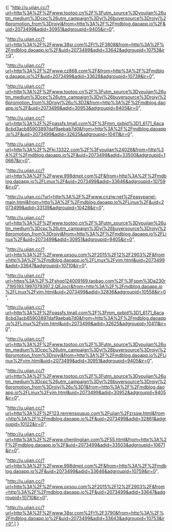 {[
"http://u.ujian.cc/?url=http%3A%2F%2Fwww.tootoo.cn%2F%3Futm_source%3Dyoujian%26utm_medium%3Dcpc%26utm_campaign%3Dyj%26buyersource%3Droiyj%26promotion_from%3Droiyj&from=http%3A%2F%2Fmdblog.daoapp.io%2F&uid=2073499&adid=30951&adgroupid=9405&ir=0",

"http://u.ujian.cc/?url=http%3A%2F%2Fwww.38sr.com%2Ft%2F3808&from=http%3A%2F%2Fmdblog.daoapp.io%2F&uid=2073499&adid=33642&adgroupid=10753&ir=0",

"http://u.ujian.cc/?url=http%3A%2F%2Fwww.cz868.com%2F&from=http%3A%2F%2Fmdblog.daoapp.io%2F&uid=2073499&adid=33628&adgroupid=10739&ir=0",

"http://u.ujian.cc/?url=http%3A%2F%2Fwww.tootoo.cn%2F%3Futm_source%3Dyoujian%26utm_medium%3Dcpc%26utm_campaign%3Dyj%26buyersource%3Droiyj%26promotion_from%3Droiyj%26u%3D2&from=http%3A%2F%2Fmdblog.daoapp.io%2F&uid=2073499&adid=30953&adgroupid=9405&ir=0",

"http://u.ujian.cc/?url=http%3A%2F%2Fpassfs.tmall.com%2F%3Fmm_gxbid%3D1_6171_6aca8cbd3acb85903897daf9aebab7d0&from=http%3A%2F%2Fmdblog.daoapp.io%2F&uid=2073499&adid=32625&adgroupid=10411&ir=0",

"http://u.ujian.cc/?url=http%3A%2F%2Fkj.13322.com%2F%3Fyoujian%24026&from=http%3A%2F%2Fmdblog.daoapp.io%2F&uid=2073499&adid=33500&adgroupid=10667&ir=0",

"http://u.ujian.cc/?url=http%3A%2F%2Fwww.998dmpt.com%2F&from=http%3A%2F%2Fmdblog.daoapp.io%2FLinux%2F&uid=2073499&adid=33646&adgroupid=10759&ir=0",

"http://u.ujian.cc/?url=http%3A%2F%2Fwww.cnzjw.net%2Feasypanel-main.html&from=http%3A%2F%2Fmdblog.daoapp.io%2FLinux%2F&uid=2073499&adid=33139&adgroupid=10428&ir=0",

"http://u.ujian.cc/?url=http%3A%2F%2Fwww.tootoo.cn%2F%3Futm_source%3Dyoujian%26utm_medium%3Dcpc%26utm_campaign%3Dyj%26buyersource%3Droiyj%26promotion_from%3Droiyj&from=http%3A%2F%2Fmdblog.daoapp.io%2FLinux%2F&uid=2073499&adid=30951&adgroupid=9405&ir=0",

"http://u.ujian.cc/?url=http%3A%2F%2Fwww.uxsou.com%2F2015%2F12%2F2903%2F&from=http%3A%2F%2Fmdblog.daoapp.io%2FLinux%2Fvim.html&uid=2073499&adid=33647&adgroupid=10710&ir=0",

"http://u.ujian.cc/?url=https%3A%2F%2Fshop124009169.taobao.com%2F%3Fspm%3Da230r.7195193.1997079397.2.QEJocr&from=http%3A%2F%2Fmdblog.daoapp.io%2FLinux%2Fvim.html&uid=2073499&adid=32836&adgroupid=10558&ir=0",

"http://u.ujian.cc/?url=http%3A%2F%2Fpassfs.tmall.com%2F%3Fmm_gxbid%3D1_6171_6aca8cbd3acb85903897daf9aebab7d0&from=http%3A%2F%2Fmdblog.daoapp.io%2FLinux%2Fvim.html&uid=2073499&adid=32625&adgroupid=10411&ir=0",

"http://u.ujian.cc/?url=http%3A%2F%2Fwww.tootoo.cn%2F%3Futm_source%3Dyoujian%26utm_medium%3Dcpc%26utm_campaign%3Dyj%26buyersource%3Droiyj%26promotion_from%3Droiyj&from=http%3A%2F%2Fmdblog.daoapp.io%2FLinux%2Fvim.html&uid=2073499&adid=30951&adgroupid=9405&ir=0",

"http://u.ujian.cc/?url=http%3A%2F%2Fwww.tootoo.cn%2F%3Futm_source%3Dyoujian%26utm_medium%3Dcpc%26utm_campaign%3Dyj%26buyersource%3Droiyj%26promotion_from%3Droiyj%26u%3D1&from=http%3A%2F%2Fmdblog.daoapp.io%2FLinux%2Fvim.html&uid=2073499&adid=30952&adgroupid=9405&ir=0",

"http://u.ujian.cc/?url=http%3A%2F%2F123.renrensousuo.com%2Fujian%2Fzrssw.html&from=http%3A%2F%2Fmdblog.daoapp.io%2F&uid=2073499&adid=32861&adgroupid=10122&ir=0",

"http://u.ujian.cc/?url=http%3A%2F%2Fwww.chenlingjian.com%2F55.html&from=http%3A%2F%2Fmdblog.daoapp.io%2F&uid=2073499&adid=33503&adgroupid=10671&ir=0",

"http://u.ujian.cc/?url=http%3A%2F%2Fwww.998dmpt.com%2F&from=http%3A%2F%2Fmdblog.daoapp.io%2F&uid=2073499&adid=33646&adgroupid=10759&ir=0",

"http://u.ujian.cc/?url=http%3A%2F%2Fwww.uxsou.com%2F2015%2F12%2F2903%2F&from=http%3A%2F%2Fmdblog.daoapp.io%2F&uid=2073499&adid=33647&adgroupid=10710&ir=0",

"http://u.ujian.cc/?url=http%3A%2F%2Fwww.38sr.com%2Ft%2F3790&from=http%3A%2F%2Fmdblog.daoapp.io%2F&uid=2073499&adid=33643&adgroupid=10753&ir=0",]
}